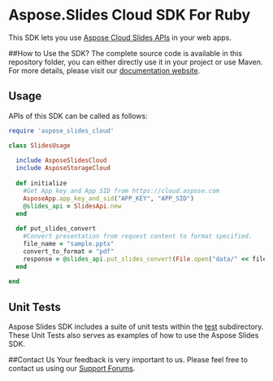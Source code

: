 # Aspose.Slides Cloud SDK For Ruby
This SDK lets you use [Aspose Cloud Slides APIs](http://www.aspose.com/cloud/powerpoint-api.aspx) in your web apps.

##How to Use the SDK?
The complete source code is available in this repository folder, you can either directly use it in your project or use Maven. For more details, please visit our [documentation website](http://www.aspose.com/docs/display/slidescloud/Available+SDKs).


## Usage
APIs of this SDK can be called as follows:

```ruby
require 'aspose_slides_cloud'

class SlidesUsage
  
  include AsposeSlidesCloud
  include AsposeStorageCloud
	
  def initialize
    #Get App key and App SID from https://cloud.aspose.com
    AsposeApp.app_key_and_sid("APP_KEY", "APP_SID")
    @slides_api = SlidesApi.new  
  end
  
  def put_slides_convert
    #Convert presentation from request content to format specified.
    file_name = "sample.pptx"
    convert_to_format = "pdf"
    response = @slides_api.put_slides_convert(File.open("data/" << file_name,"r") { |io| io.read }, {format: convert_to_format})
  end
  
end
```
## Unit Tests
Aspose Slides SDK includes a suite of unit tests within the [test](https://github.com/asposeslides/Aspose_Slides_Cloud/blob/master/SDKs/Aspose.Slides_Cloud_SDK_For_Ruby/test/slides_tests.rb) subdirectory. These Unit Tests also serves as examples of how to use the Aspose Slides SDK.

##Contact Us
Your feedback is very important to us. Please feel free to contact us using our [Support Forums](https://www.aspose.com/community/forums/).
